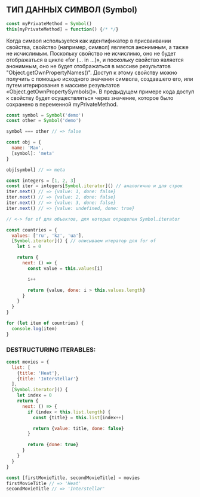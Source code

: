 ## ТИП ДАННЫХ СИМВОЛ (Symbol)

```js
const myPrivateMethod = Symbol()
this[myPrivateMethod] = function() {/* */}
```

Когда символ используется как идентификатор в присваивании свойства, свойство (например, символ) является анонимным, а
также не исчислимым. Поскольку свойство не исчислимо, оно не будет отображаться в цикле «for (... in ...)», и поскольку
свойство является анонимным, оно не будет отображаться в массиве результатов "Object.getOwnPropertyNames()". Доступ к
этому свойству можно получить с помощью исходного значения символа, создавшего его, или путем итерирования в массиве
результатов «Object.getOwnPropertySymbols()». В предыдущем примере кода доступ к свойству будет осуществляться через
значение, которое было сохранено в переменной myPrivateMethod.

```js
const symbol = Symbol('demo')
const other = Symbol('demo')

symbol === other // => false

const obj = {
  name: 'Max',
  [symbol]: 'meta'
}

obj[symbol] // => meta
```

```js
const integers = [1, 2, 3]
const iter = integers[Symbol.iterator]() // аналогично и для строк
iter.next() // => {value: 1, done: false}
iter.next() // => {value: 2, done: false}
iter.next() // => {value: 3, done: false}
iter.next() // => {value: undefined, done: true}

// <-> for of для объектов, для которых определен Symbol.iterator

const countries = {
  values: ['ru', 'kz', 'ua'],
  [Symbol.iterator]() { // описываем итератор для for of
    let i = 0

    return {
      next: () => {
        const value = this.values[i]

        i++

        return {value, done: i > this.values.length}
      }
    }
  }
}

for (let item of countries) {
  console.log(item)
}
```

### DESTRUCTURING ITERABLES:

```js
const movies = {
  list: [
    {title: 'Heat'},
    {title: 'Interstellar'}
  ],
  [Symbol.iterator]() {
    let index = 0
    return {
      next: () => {
        if (index < this.list.length) {
          const {title} = this.list[index++]

          return {value: title, done: false}
        }

        return {done: true}
      }
    }
  }
}

const [firstMovieTitle, secondMovieTitle] = movies
firstMovieTitle // => 'Heat'
secondMovieTitle // => 'Interstellar'
```
